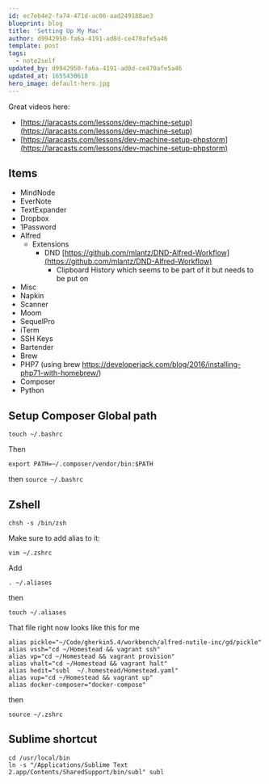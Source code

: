 ```yaml
---
id: ec7eb4e2-fa74-471d-ac06-aad249188ae3
blueprint: blog
title: 'Setting Up My Mac'
author: d9942950-fa6a-4191-ad8d-ce470afe5a46
template: post
tags:
  - note2self
updated_by: d9942950-fa6a-4191-ad8d-ce470afe5a46
updated_at: 1655430618
hero_image: default-hero.jpg
---
```

Great videos here:

  * [https://laracasts.com/lessons/dev-machine-setup](https://laracasts.com/lessons/dev-machine-setup)
  * [https://laracasts.com/lessons/dev-machine-setup-phpstorm](https://laracasts.com/lessons/dev-machine-setup-phpstorm)
 
 
 
## Items

*  MindNode
* EverNote
* TextExpander
* Dropbox
* 1Password
* Alfred
	* Extensions
		* DND [https://github.com/mlantz/DND-Alfred-Workflow](https://github.com/mlantz/DND-Alfred-Workflow)
			* Clipboard History which seems to be part of it but needs to be put on
* Misc
* Napkin
* Scanner
* Moom
* SequelPro
* iTerm
* SSH Keys
* Bartender
* Brew
* PHP7 (using brew https://developerjack.com/blog/2016/installing-php71-with-homebrew/)
* Composer
* Python


## Setup Composer Global path

`touch ~/.bashrc`

Then 

```
export PATH=~/.composer/vendor/bin:$PATH
```

then `source ~/.bashrc`

## Zshell

```
chsh -s /bin/zsh
```

Make sure to add alias to it:

```
vim ~/.zshrc
```
Add

```
. ~/.aliases
```
then 

```
touch ~/.aliases
```

That file right now looks like this for me

```
alias pickle="~/Code/gherkin5.4/workbench/alfred-nutile-inc/gd/pickle"
alias vssh="cd ~/Homestead && vagrant ssh"
alias vp="cd ~/Homestead && vagrant provision"
alias vhalt="cd ~/Homestead && vagrant halt"
alias hedit="subl  ~/.homestead/Homestead.yaml"
alias vup="cd ~/Homestead && vagrant up"
alias docker-composer="docker-compose"
```

then

```
source ~/.zshrc
```

## Sublime shortcut

```
cd /usr/local/bin
ln -s "/Applications/Sublime Text 2.app/Contents/SharedSupport/bin/subl" subl
```